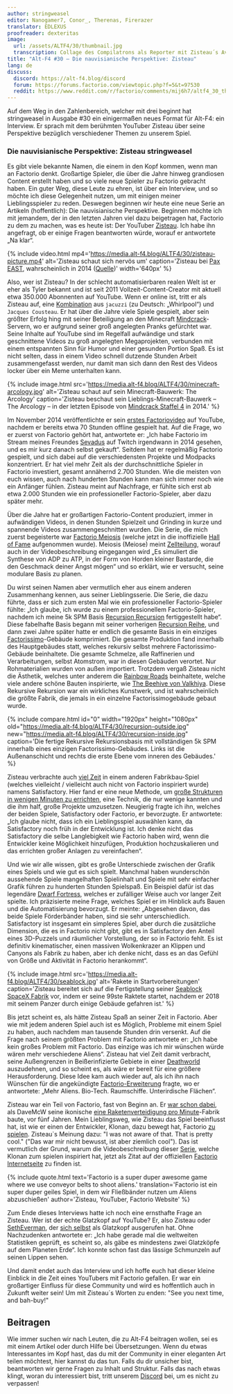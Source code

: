 ```yaml
---
author: stringweasel
editor: Nanogamer7, Conor_, Therenas, Firerazer
translator: EDLEXUS
proofreader: dexteritas
image:
  url: /assets/ALTF4/30/thumbnail.jpg
  transcription: Collage des Compilatrons als Reporter mit Zisteau´s Avatar im Hintergrund
title: "Alt-F4 #30 – Die nauvisianische Perspektive: Zisteau"
lang: de
discuss:
  discord: https://alt-f4.blog/discord
  forum: https://forums.factorio.com/viewtopic.php?f=5&t=97530
  reddit: https://www.reddit.com/r/factorio/comments/mij6h7/altf4_30_the_nauvian_perspective_zisteau/ 
---
```


Auf dem Weg in den Zahlenbereich, welcher mit drei beginnt hat stringweasel in Ausgabe #30 ein einigermaßen neues Format für Alt-F4: ein Interview. Er sprach mit dem berühmten YouTuber Zisteau über seine Perspektive bezüglich verschiedener Themen zu unserem Spiel.

### Die nauvisianische Perspektive: Zisteau <author>stringweasel</author>

Es gibt viele bekannte Namen, die einem in den Kopf kommen, wenn man an Factorio denkt. Großartige Spieler, die über die Jahre hinweg grandiosen Content erstellt haben und so viele neue Spieler zu Factorio gebracht haben. Ein guter Weg, diese Leute zu ehren, ist über ein Interview, und so möchte ich diese Gelegenheit nutzen, um mit einigen meiner Lieblingsspieler zu reden. Deswegen beginnen wir heute eine neue Serie an Artikeln (hoffentlich): Die nauvisianische Perspektive. Beginnen möchte ich mit jemandem, der in den letzten Jahren viel dazu beigetragen hat, Factorio zu dem zu machen, was es heute ist: Der YouTuber [Zisteau](https://www.youtube.com/user/Zisteau). Ich habe ihn angefragt, ob er einige Fragen beantworten würde, worauf er antwortete „Na klar“.

{% include video.html mp4='https://media.alt-f4.blog/ALTF4/30/zisteau-picture.mp4' alt='Zisteau schaut sich nervös um' caption='Zisteau bei <a href="https://mindcrack.altervista.org/wiki/Penny_Arcade_Expo#Attendees_3">Pax EAST</a>, wahrscheinlich in 2014 (<a href="https://www.youtube.com/watch?v=LxuyLxLFn5k">Quelle</a>)' width='640px' %}

Also, wer ist Zisteau? In der schlecht automatisierbaren realen Welt ist er eher als Tyler bekannt und ist seit 2011 Vollzeit-Content-Creator mit aktuell etwa 350.000 Abonnenten auf YouTube. Wenn er online ist, tritt er als Zisteau auf, eine [Kombination](https://mindcrack.altervista.org/wiki/Zisteau) aus `jacuzzi` (zu Deutsch: „Whirlpool“) und `Jacques Cousteau`. Er hat über die Jahre viele Spiele gespielt, aber sein größter Erfolg hing mit seiner Beteiligung an den Minecraft [Mindcrack](https://mindcrack.altervista.org/wiki/Mindcrack)-Servern, wo er aufgrund seiner groß angelegten Pranks gefürchtet war. Seine Inhalte auf YouTube sind im Regelfall aufwändige und stark geschnittene Videos zu groß angelegten Megaprojekten, verbunden mit einem entspannten Sinn für Humor und einer gesunden Portion Spaß. Es ist nicht selten, dass in einem Video schnell dutzende Stunden Arbeit zusammengefasst werden, nur damit man sich dann den Rest des Videos locker über ein Meme unterhalten kann.

{% include image.html src='https://media.alt-f4.blog/ALTF4/30/minecraft-arcology.jpg' alt='Zisteau schaut auf sein Minecraft-Bauwerk: The Arcology' caption='Zisteau beschaut sein Lieblings-Minecraft-Bauwerk – The Arcology – in der letzten Episode von <a href="https://youtu.be/ZspHTWWFtRQ">Mindcrack Staffel 4</a> in 2014.' %}

Im November 2014 veröffentlichte er sein [erstes Factoriovideo](https://youtu.be/aGnifxzUVcg) auf YouTube, nachdem er bereits etwa 70 Stunden offline gespielt hat. Auf die Frage, wo er zuerst von Factorio gehört hat, antwortete er: „Ich habe Factorio im Stream meines Freundes [Sevadus](https://www.twitch.tv/sevadus) auf Twitch irgendwann in 2014 gesehen, und es mir kurz danach selbst gekauft“. Seitdem hat er regelmäßig Factorio gespielt, und sich dabei auf die verschiedensten Projekte und Modpacks konzentriert. Er hat viel mehr Zeit als der durchschnittliche Spieler in Factorio investiert, gesamt annähernd 2.700 Stunden. Wie die meisten von euch wissen, auch nach hunderten Stunden kann man sich immer noch wie ein Anfänger fühlen. Zisteau meint auf Nachfrage, er fühlte sich erst ab etwa 2.000 Stunden wie ein professioneller Factorio-Spieler, aber dazu später mehr.

Über die Jahre hat er großartigen Factorio-Content produziert, immer in aufwändigen Videos, in denen Stunden Spielzeit und Grinding in kurze und spannende Videos zusammengeschnitten wurden. Die Serie, die mich zuerst begeisterte war [Factorio Meiosis](https://www.youtube.com/playlist?list=PLVPJ1jbg0CaFzYF6jJyUIJYXYpCE4UIr3) (welche jetzt in die inoffizielle [Hall of Fame](https://mods.factorio.com/mod/HallOfFame) aufgenommen wurde). Meiosis (Meiose) meint [Zellteilung](https://de.wikipedia.org/wiki/Meiose), worauf auch in der Videobeschreibung eingegangen wird „Es simuliert die Synthese von ADP zu ATP, in der Form von Horden kleiner Bastarde, die den Geschmack deiner Angst mögen“ und so erklärt, wie er versucht, seine modulare Basis zu planen.

Du wirst seinen Namen aber vermutlich eher aus einem anderen Zusammenhang kennen, aus seiner Lieblingsserie. Die Serie, die dazu führte, dass er sich zum ersten Mal wie ein professioneller Factorio-Spieler fühlte: „Ich glaube, ich wurde zu einem professionellem Factorio-Spieler, nachdem ich meine 5k SPM Basis [Recursion Recursion](https://www.youtube.com/playlist?list=PLVPJ1jbg0CaEmsyyTMXc6k9UAvJEHMITh) fertiggestellt habe“. Diese fabelhafte Basis begann mit seiner vorherigen [Recursion Reihe](https://www.youtube.com/playlist?list=PLVPJ1jbg0CaFcabUTWbxjYppVK9c4FA8a), und dann zwei Jahre später hatte er endlich die gesamte Basis in ein einziges [Factorissimo](https://mods.factorio.com/mod/Factorissimo2)-Gebäude komprimiert. Die gesamte Produktion fand innerhalb des Hauptgebäudes statt, welches rekursiv selbst mehrere Factorissimo-Gebäude beinhaltete. Die gesamte Schmelze, alle Raffinerien und Verarbeitungen, selbst Atomstrom, war in diesen Gebäuden verortet. Nur Rohmaterialien wurden von außen importiert. Trotzdem vergaß Zisteau nicht die Ästhetik, welches unter anderem die [Rainbow Roads](https://youtu.be/-WhDtg-6_b4?t=96) beinhaltete, welche viele andere schöne Bauten inspirierte, wie [The Beehive von Valkhiya](https://youtu.be/hWOZiN1kaAc). Diese Rekursive Rekursion war ein wirkliches Kunstwerk, und ist wahrscheinlich die größte Fabrik, die jemals in ein einzelne Factorissimogebäude gebaut wurde.

{% include compare.html id="0" width="1920px" height="1080px" old="https://media.alt-f4.blog/ALTF4/30/recursion-outside.jpg" new="https://media.alt-f4.blog/ALTF4/30/recursion-inside.jpg" caption='Die fertige Rekursive Rekursionsbasis mit vollständigen 5k SPM innerhalb eines einzigen Factorissimo-Gebäudes. Links ist die Außenanschicht und rechts die erste Ebene vom inneren des Gebäudes.' %}

Zisteau verbrachte auch [viel Zeit](https://www.youtube.com/playlist?list=PLVPJ1jbg0CaE8bz7-qtoLfRcG7QlUwT-L) in einem anderen Fabrikbau-Spiel (welches vielleicht / vielleicht auch nicht von Factorio inspiriert wurde) namens Satisfactory. Hier fand er eine neue Methode, um [große Strukturen in wenigen Minuten zu errichten](https://youtu.be/T6F0IQqNQmU), eine Technik, die nur wenige kannten und die ihm half, große Projekte umzusetzen. Neugierig fragte ich ihn, welches der beiden Spiele, Satisfactory oder Factorio, er bevorzugte. Er antwortete: „Ich glaube nicht, dass ich ein Lieblingsspiel auswählen kann, da Satisfactory noch früh in der Entwicklung ist. Ich denke nicht das Satisfactory die selbe Langlebigkeit wie Factorio haben wird, wenn die Entwickler keine Möglichkeit hinzufügen, Produktion hochzuskalieren und das errichten großer Anlagen zu vereinfachen“.

Und wie wir alle wissen, gibt es große Unterschiede zwischen der Grafik eines Spiels und wie gut es sich spielt. Manchmal haben wunderschön aussehende Spiele mangelhaften Spielinhalt und Spiele mit sehr einfacher Grafik führen zu hunderten Stunden Spielspaß. Ein Beispiel dafür ist das legendäre [Dwarf Fortress](https://www.bay12games.com/dwarves/), welches er zufälliger Weise auch vor langer Zeit spielte. Ich präzisierte meine Frage, welches Spiel er im Hinblick aufs Bauen und die Automatisierung bevorzugt. Er meinte: „Abgesehen davon, das beide Spiele Förderbänder haben, sind sie sehr unterschiedlich. Satisfactory ist insgesamt ein simpleres Spiel, aber durch die zusätzliche Dimension, die es in Factorio nicht gibt, gibt es in Satisfactory den Anteil eines 3D-Puzzels und räumlicher Vorstellung, der so in Factorio fehlt. Es ist definitiv kinematischer, einen massiven Wolkenkrazer an Klippen und Canyons als Fabrik zu haben, aber ich denke nicht, dass es an das Gefühl von Größe und Aktivität in Factorio herankommt“.

{% include image.html src='https://media.alt-f4.blog/ALTF4/30/seablock.jpg' alt='Rakete in Startvorbereitungen' caption='Zisteau bereitet sich auf die Fertigstellung seiner <a href="https://www.youtube.com/playlist?list=PLVPJ1jbg0CaGW9Z7ZmBkaD4gvVjnkyXQA">Seablock SpaceX Fabrik</a> vor, indem er seine 99ste Raktete startet, nachdem er 2018 mit seinem Panzer durch einige Gebäude gefahren ist.' %}

Bis jetzt scheint es, als hätte Zisteau Spaß an seiner Zeit in Factorio. Aber wie mit jedem anderen Spiel auch ist es Möglich, Probleme mit einem Spiel zu haben, auch nachdem man tausende Stunden drin versenkt. Auf die Frage nach seinem größten Problem mit Factorio antwortete er: „Ich habe kein großes Problem mit Factorio. Das einzige was ich mir wünschen würde wären mehr verschiedene Aliens“. Zisteau hat viel Zeit damit verbracht, seine Außengrenzen in Beißerinfizierte Gebiete in einer [Deathworld](https://youtu.be/Z2C1pOMY5og?t=96) auszudehnen, und so scheint es, als wäre er bereit für eine größere Herausforderung. Diese Idee kam auch wieder auf, als ich ihn nach Wünschen für die angekündigte [Factorio-Erweiterung](https://factorio.com/blog/post/fff-365) fragte, wo er antwortete: „Mehr Aliens. Bio-Tech. Raumschiffe. Unterirdische Flächen“.

Zisteau war ein Teil von Factorio, fast von Beginn an. Er [war schon dabei](https://www.reddit.com/r/factorio/comments/3biwcf/one_minute_rocket_defense/csmk0he?utm_source=share&utm_medium=web2x&context=3), als DaveMcW seine ikonische [eine Raketenverteidigung pro Minute](https://alt-f4.blog/ALTF4-13/)-Fabrik baute, vor fünf Jahren. Mein Lieblingsweg, wie Zisteau das Spiel beeinflusst hat, ist wie er einen der Entwickler, Klonan, dazu bewegt hat, Factorio [zu spielen](https://factorio.com/blog/post/fff-300). Zisteau`s Meinung dazu: "I was not aware of that. That is pretty cool." ("Das war mir nicht bewusst, ist aber ziemlich cool"). Das ist vermutlich der Grund, warum die Videobeschreibung dieser [Serie](https://youtu.be/aGnifxzUVcg), welche Klonan zum spielen inspiriert hat, jetzt als Zitat auf der offiziellen [Factorio Internetseite](https://www.factorio.com/) zu finden ist.

{% include quote.html text='Factorio is a super duper awesome game where we use conveyor belts to shoot aliens.' translation='Factorio ist ein super duper geiles Spiel, in dem wir Fließbänder nutzen um Aliens abzuschießen' author='Zisteau, YouTuber, Factorio Website' %}

Zum Ende dieses Interviews hatte ich noch eine ernsthafte Frage an Zisteau. Wer ist der echte Glatzkopf auf YouTube? Er, also Zisteau oder [SethEverman](https://youtu.be/xCY9B8POq3A), der [sich selbst](https://www.youtube.com/watch?v=DyDfgMOUjCI&lc=Ugyb0OkJoZemhn5BD194AaABAg&ab_channel=BillieEilishVEVO) als Glatzkopf ausgerufen hat. Ohne Nachzudenken antwortete er: „Ich habe gerade mal die weltweiten Statistiken geprüft, es scheint so, als gäbe es mindestens zwei Glatzköpfe auf dem Planeten Erde“. Ich konnte schon fast das lässige Schmunzeln auf seinen Lippen sehen.

Und damit endet auch das Interview und ich hoffe euch hat dieser kleine Einblick in die Zeit eines YouTubers mit Factorio gefallen. Er war ein großartiger Einfluss für diese Community und wird es hoffentlich auch in Zukunft weiter sein! Um mit Zisteau´s Worten zu enden: "See you next time, and bah-buy!"

## Beitragen

Wie immer suchen wir nach Leuten, die zu Alt-F4 beitragen wollen, sei es mit einem Artikel oder durch Hilfe bei Übersetzungen. Wenn du etwas Interessantes im Kopf hast, das du mit der Community in einer eleganten Art teilen möchtest, hier kannst du das tun. Falls du dir unsicher bist, beantworten wir gerne Fragen zu Inhalt und Struktur. Falls das nach  etwas klingt, woran du interessiert bist, tritt unserem [Discord](https://alt-f4.blog/discord) bei, um es nicht zu verpassen!
